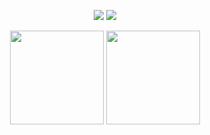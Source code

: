 
<p align="center">
  <a href="https://discord.com/users/814589975068803103"><img src="https://img.shields.io/badge/Ducky%20-7289DA.svg?&style=for-the-badge&logo=discord&logoColor=white"></a>
  <a href="https://github.com/duckyjs"><img src="https://img.shields.io/badge/duckyjs%20-1d202b.svg?&style=for-the-badge&logo=github&logoColor=white"></a>
</p>

<div align = "center">
<img src = "https://github-readme-stats.vercel.app/api?username=duckyjs&show_icons=true&theme=tokyonight" width = "% 100" height = "150px" />
<img src = "https://github-readme-stats.vercel.app/api/top-langs/?username=duckyjs&layout=compact&theme=tokyonight" width = "% 100" height = "150px"  />
</div>
